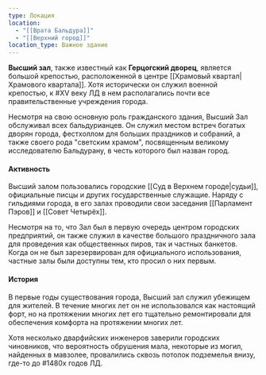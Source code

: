 ```yaml
---
type: Локация
location:
  - "[[Врата Бальдура]]"
  - "[[Верхний город]]"
location_type: Важное здание
---
```


**Высший зал**, также известный как **Герцогский дворец**, является большой крепостью, расположенной в центре [[Храмовый квартал|Храмового квартала]]. Хотя исторически он служил военной крепостью, к #XV  веку ЛД в нем располагались почти все правительственные учреждения города.

Несмотря на свою основную роль гражданского здания, Высший Зал обслуживал всех бальдурианцев. Он служил местом встреч богатых дворян города, фестхоллом для больших праздников и собраний, а также своего рода "светским храмом", посвященным великому исследователю Бальдурану, в честь которого был назван город.

#### Активность
Высший залом пользовались городские [[Суд в Верхнем городе|судьи]], официальные писцы и других государственные служащие. Наряду с гильдиями города, в его залах проводили свои заседания [[Парламент Пэров]] и [[Совет Четырёх]].

Несмотря на то, что Зал был в первую очередь центром городских предприятий, он также служил в качестве большого праздничного зала для проведения как общественных пиров, так и частных банкетов. Когда он не был зарезервирован для официального использования, частные залы были доступны тем, кто просил о них первым.

#### История
В первые годы существования города, Высший зал служил убежищем для жителей. В течение многих лет он не использовался как настоящий форт, но на протяжении многих лет его тщательно ремонтировали для обеспечения комфорта на протяжении многих лет.

Хотя несколько дварфийских инженеров заверили городских чиновников, что вероятность обрушения мала, некоторые из могил, найденных в мавзолее, провалились сквозь потолок подземелья внизу, где-то до #1480х годов ЛД.